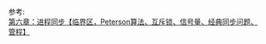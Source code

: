 










参考:   
[第六章：进程同步【临界区，Peterson算法、互斥锁、信号量、经典同步问题、管程】](https://blog.csdn.net/qq_21989927/article/details/110383266)     